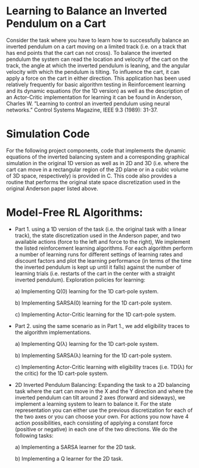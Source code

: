 # Learning to Balance an Inverted Pendulum on a Cart 
Consider the task where you have to learn how to successfully balance an inverted pendulum on a cart moving on a limited track (i.e. on a track that has end points that the cart can not cross). To balance the inverted pendulum the system can read the location and velocity of the cart on the track, the angle at which the inverted pendulum is leaning, and the angular velocity with which the pendulum is tilting. To influence the cart, it can apply a force on the cart in either direction. 
This application has been used relatively frequently for basic algorithm testing in Reinforcement learning and its dynamic equations (for the 1D version) as well as the description of an Actor-Critic implementation for learning it can be found in Anderson, Charles W. ”Learning to control an inverted pendulum using neural networks.” Control Systems Magazine, IEEE 9.3 (1989): 31-37.

# Simulation Code 
For the following project components, code that implements the dynamic equations of the inverted balancing system and a corresponding graphical simulation in the original 1D version as well as in 2D and 3D (i.e. where the cart can move in a rectangular region of the 2D plane or in a cubic volume of 3D space, respectively) is provided in C. This code also provides a routine that performs the original state space discretization used in the original Anderson paper listed above. 
# Model-Free RL Algorithms: 
-	Part 1. using a 1D version of the task (i.e. the original task with a linear track), the state discretization used in the Anderson paper, and two available actions (force to the left and force to the right), We implement the listed reinforcement learning algorithms. For each algorithm perform a number of learning runs for different settings of learning rates and discount factors and plot the learning performance (in terms of the time the inverted pendulum is kept up until it falls) against the number of learning trials (i.e. restarts of the cart in the center with a straight inverted pendulum). Exploration policies for learning:
	 
	 
	a) Implementing Q(0) learning for the 1D cart-pole system. 
	
	b) Implementing SARSA(0) learning for the 1D cart-pole system. 
	
	c) Implementing Actor-Critic learning for the 1D cart-pole system. 
	

-	Part 2. using the same scenario as in Part 1., we add eligibility traces to the algorithm implementations. 

	a) Implementing Q(λ) learning for the 1D cart-pole system. 
	
	b) Implementing SARSA(λ) learning for the 1D cart-pole system. 
	
	c) Implementing Actor-Critic learning with eligibility traces (i.e. TD(λ) for the critic) for the 1D cart-pole system.
	
-	2D Inverted Pendulum Balancing: Expanding the task to a 2D balancing task where the cart can move in the X and the Y direction and where the inverted pendulum can tilt around 2 axes (forward and sideways), we implement a learning system to learn to balance it. For the state representation you can either use the previous discretization for each of the two axes or you can choose your own. For actions you now have 4 action possibilities, each consisting of applying a constant force (positive or negative) in each one of the two directions. We do the following tasks:

	a) Implementing a SARSA learner for the 2D task. 
	
	b) Implementing a Q learner for the 2D task.
	


